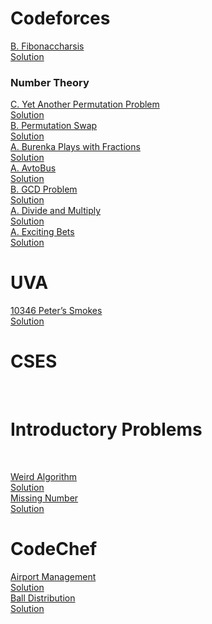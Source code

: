 <h1> Codeforces</h1>

[B. Fibonaccharsis](https://codeforces.com/contest/1853/problem/B)<br />
   [Solution](https://ideone.com/gBLFgK)<br/>
   
   <h3><b>Number Theory</b></h3>
   
   [C. Yet Another Permutation Problem](https://codeforces.com/contest/1858/problem/C)<br/>
   [Solution](https://ideone.com/OZslD1)<br/>
   [B. Permutation Swap](https://codeforces.com/problemset/problem/1828/B)<br/>
   [Solution](https://ideone.com/CcLuyu)<br/>
   [A. Burenka Plays with Fractions](https://codeforces.com/contest/1720/problem/A)<br/>
   [Solution](https://ideone.com/UpCTjJ)<br/>
   [A. AvtoBus](https://codeforces.com/contest/1679/problem/A)<br/>
   [Solution](https://ideone.com/pCOna9)<br/>
   [B. GCD Problem](https://codeforces.com/problemset/problem/1617/B)<br/>
   [Solution](https://ideone.com/7hY9bG)<br/>
   [A. Divide and Multiply](https://codeforces.com/problemset/problem/1609/A)<br/>
   [Solution](https://ideone.com/fq48C0)<br/>
   [A. Exciting Bets](https://codeforces.com/problemset/problem/1543/A)<br/>
   [Solution](https://ideone.com/FeAjow)</br>
   
   
   
   
   
   
   
   
   
   

   <h1>UVA</h1>

   [10346 Peter’s Smokes](https://onlinejudge.org/index.php?option=com_onlinejudge&Itemid=8&page=show_problem&problem=1287)<br/>
   [   Solution](https://ideone.com/yuxxGK)<br/>


   <h1>CSES</h1><br/>
   <h1>Introductory Problems</h1><br/>
   
   [Weird Algorithm](https://cses.fi/problemset/task/1068)<br/>
   [Solution](https://ideone.com/uMYFjT)<br/>
   [Missing Number](https://cses.fi/problemset/task/1083)<br/>
   [Solution](https://ideone.com/GsY5Cx)<br/>


   <h1>CodeChef</h1>
   
   [Airport Management](https://www.codechef.com/problems/AIRM)<br/>
   [Solution](https://ideone.com/tITBvf)<br/>
   [Ball Distribution](https://www.codechef.com/problems/BLDST?tab=statement)<br/>
   [Solution](https://ideone.com/E76vZn)<br/>
   
   
   
   


   
